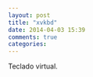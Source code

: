 ```yaml
---
layout: post
title: "xvkbd"
date: 2014-04-03 15:39
comments: true
categories: 
---
```

Teclado virtual.


